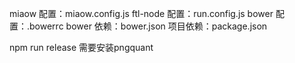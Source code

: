 miaow 配置：miaow.config.js
ftl-node 配置：run.config.js
bower 配置：.bowerrc
bower 依赖：bower.json
项目依赖：package.json

npm run release 需要安装pngquant